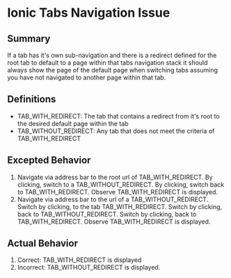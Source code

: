 # Ionic Tabs Navigation Issue

## Summary
If a tab has it's own sub-navigation and there is a redirect defined for the root tab to default to a page within that tabs navigation stack it should always show the page of the default page when switching tabs assuming you have not navigated to another page within that tab.

## Definitions
* TAB_WITH_REDIRECT: The tab that contains a redirect from it's root to the desired default page within the tab
* TAB_WITHOUT_REDIRECT: Any tab that does not meet the criteria of TAB_WITH_REDIRECT

## Excepted Behavior

1. Navigate via address bar to the root url of TAB_WITH_REDIRECT. By clicking, switch to a TAB_WITHOUT_REDIRECT. By clicking, switch back to TAB_WITH_REDIRECT. Observe TAB_WITH_REDIRECT is displayed.
1. Navigate via address bar to the url of a TAB_WITHOUT_REDIRECT. Switch by clicking, to the tab TAB_WITH_REDIRECT. Switch by clicking, back to TAB_WITHOUT_REDIRECT. Switch by clicking, back to TAB_WITH_REDIRECT. Observe TAB_WITH_REDIRECT is displayed.

## Actual Behavior

1. Correct: TAB_WITH_REDIRECT is displayed
1. Incorrect: TAB_WITHOUT_REDIRECT is displayed. 